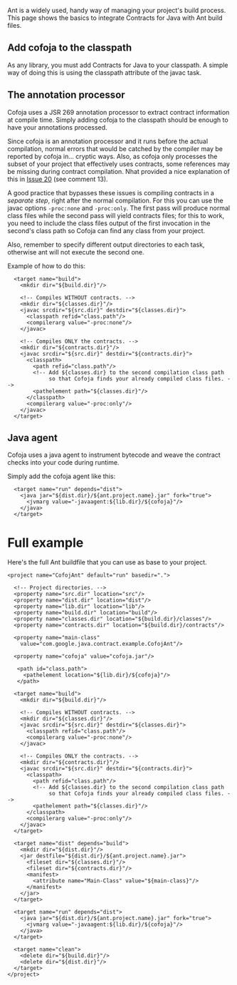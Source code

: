 Ant is a widely used, handy way of managing your project's build process. This page shows the basics to integrate Contracts for Java with Ant build files.

## Add cofoja to the classpath ##

As any library, you must add Contracts for Java to your classpath. A simple way of doing this is using the classpath attribute of the javac task.

## The annotation processor ##

Cofoja uses a JSR 269 annotation processor to extract contract information at compile time. Simply adding cofoja to the classpath should be enough to have your annotations processed.

Since cofoja is an annotation processor and it runs before the actual compilation, normal errors that would be catched by the compiler may be reported by cofoja in... cryptic ways.
Also, as cofoja only processes the subset of your project that effectively uses contracts, some references may be missing during contract compilation.
Nhat provided a nice explanation of this in [Issue 20](https://code.google.com/p/cofoja/issues/detail?id=20) (see comment 13).

A good practice that bypasses these issues is compiling contracts in a _separate step_, right after the normal compilation. For this you can use the javac options `-proc:none` and `-proc:only`. The first pass will produce normal class files while the second pass will yield contracts files; for this to work, you need to include the class files output of the first invocation in the second's class path so Cofoja can find any class from your project.

Also, remember to specify different output directories to each task, otherwise ant will not execute the second one.

Example of how to do this:

```
  <target name="build">
    <mkdir dir="${build.dir}"/>
    
    <!-- Compiles WITHOUT contracts. -->
    <mkdir dir="${classes.dir}"/>
    <javac srcdir="${src.dir}" destdir="${classes.dir}">
      <classpath refid="class.path"/>
      <compilerarg value="-proc:none"/>
    </javac>

    <!-- Compiles ONLY the contracts. -->
    <mkdir dir="${contracts.dir}"/>
    <javac srcdir="${src.dir}" destdir="${contracts.dir}">
      <classpath>
        <path refid="class.path"/>
        <!-- Add ${classes.dir} to the second compilation class path
             so that Cofoja finds your already compiled class files. -->
        <pathelement path="${classes.dir}"/>
      </classpath>
      <compilerarg value="-proc:only"/>
    </javac>
  </target>
```

## Java agent ##

Cofoja uses a java agent to instrument bytecode and weave the contract checks into your code during runtime.

Simply add the cofoja agent like this:

```
  <target name="run" depends="dist">
    <java jar="${dist.dir}/${ant.project.name}.jar" fork="true">
      <jvmarg value="-javaagent:${lib.dir}/${cofoja}"/>
    </java>
  </target>
```

# Full example #

Here's the full Ant buildfile that you can use as base to your project.

```
<project name="CofojAnt" default="run" basedir=".">

  <!-- Project directories. -->
  <property name="src.dir" location="src"/>
  <property name="dist.dir" location="dist"/>
  <property name="lib.dir" location="lib"/>
  <property name="build.dir" location="build"/>
  <property name="classes.dir" location="${build.dir}/classes"/>
  <property name="contracts.dir" location="${build.dir}/contracts"/>

  <property name="main-class"
    value="com.google.java.contract.example.CofojAnt"/>

  <property name="cofoja" value="cofoja.jar"/>

   <path id="class.path">
     <pathelement location="${lib.dir}/${cofoja}"/>
   </path>

  <target name="build">
    <mkdir dir="${build.dir}"/>
    
    <!-- Compiles WITHOUT contracts. -->
    <mkdir dir="${classes.dir}"/>
    <javac srcdir="${src.dir}" destdir="${classes.dir}">
      <classpath refid="class.path"/>
      <compilerarg value="-proc:none"/>
    </javac>

    <!-- Compiles ONLY the contracts. -->
    <mkdir dir="${contracts.dir}"/>
    <javac srcdir="${src.dir}" destdir="${contracts.dir}">
      <classpath>
        <path refid="class.path"/>
        <!-- Add ${classes.dir} to the second compilation class path
             so that Cofoja finds your already compiled class files. -->
        <pathelement path="${classes.dir}"/>
      </classpath>
      <compilerarg value="-proc:only"/>
    </javac>
  </target>

  <target name="dist" depends="build">
    <mkdir dir="${dist.dir}"/>
    <jar destfile="${dist.dir}/${ant.project.name}.jar">
      <fileset dir="${classes.dir}"/>
      <fileset dir="${contracts.dir}"/>
      <manifest>
        <attribute name="Main-Class" value="${main-class}"/>
      </manifest>
    </jar>
  </target>

  <target name="run" depends="dist">
    <java jar="${dist.dir}/${ant.project.name}.jar" fork="true">
      <jvmarg value="-javaagent:${lib.dir}/${cofoja}"/>
    </java>
  </target>

  <target name="clean">
    <delete dir="${build.dir}"/>
    <delete dir="${dist.dir}"/>
  </target>
</project>
```
